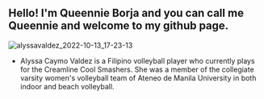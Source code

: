 **Hello! I'm Queennie Borja and you can call me Queennie and welcome to my github page.**
-----------------------------------------------------------------------------------------

![alyssavaldez_2022-10-13_17-23-13](https://user-images.githubusercontent.com/118230406/203449667-4a839247-e821-45da-846a-0249a70e5cb6.jpg)

- Alyssa Caymo Valdez is a Filipino volleyball player who currently plays for the Creamline Cool Smashers. She was a member of the collegiate varsity women's volleyball team of Ateneo de Manila University in both indoor and beach volleyball.
